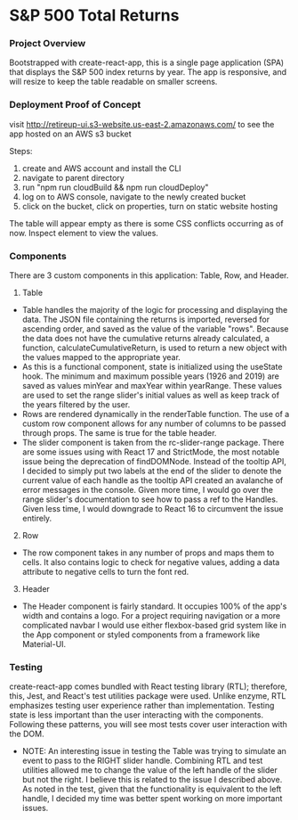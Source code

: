 # S&P 500 Total Returns #

### Project Overview ###
Bootstrapped with create-react-app, this is a single page application (SPA) that displays the S&P 500 index returns by year. The app is responsive, and will resize to keep the table readable on smaller screens.

### Deployment Proof of Concept ###
visit http://retireup-ui.s3-website.us-east-2.amazonaws.com/ to see the app hosted on an AWS s3 bucket

Steps:
1. create and AWS account and install the CLI
2. navigate to parent directory
3. run "npm run cloudBuild && npm run cloudDeploy"
4. log on to AWS console, navigate to the newly created bucket
5. click on the bucket, click on properties, turn on static website hosting

The table will appear empty as there is some CSS conflicts occurring as of now. Inspect element to view the values.

### Components ###
There are 3 custom components in this application: Table, Row, and Header.

1. Table
 - Table handles the majority of the logic for processing and displaying the data. The JSON file containing the returns is imported, reversed for ascending order, and saved as the value of the variable "rows". Because the data does not have the cumulative returns already calculated, a function, calculateCumulativeReturn, is used to return a new object with the values mapped to the appropriate year.
 - As this is a functional component, state is initialized using the useState hook. The minimum and maximum possible years (1926 and 2019) are saved as values minYear and maxYear within yearRange. These values are used to set the range slider's initial values as well as keep track of the years filtered by the user.
 - Rows are rendered dynamically in the renderTable function. The use of a custom row component allows for any number of columns to be passed through props. The same is true for the table header.
 - The slider component is taken from the rc-slider-range package. There are some issues using with React 17 and StrictMode, the most notable issue being the deprecation of findDOMNode. Instead of the tooltip API, I decided to simply put two labels at the end of the slider to denote the current value of each handle as the tooltip API created an avalanche of error messages in the console. Given more time, I would go over the range slider's documentation to see how to pass a ref to the Handles. Given less time, I would downgrade to React 16 to circumvent the issue entirely.
2. Row
 - The row component takes in any number of props and maps them to cells. It also contains logic to check for negative values, adding a data attribute to negative cells to turn the font red.
3. Header
 - The Header component is fairly standard. It occupies 100% of the app's width and contains a logo. For a project requiring navigation or a more complicated navbar I would use either flexbox-based grid system like in the App component or styled components from a framework like Material-UI. 

### Testing ###
create-react-app comes bundled with React testing library (RTL); therefore, this, Jest, and React's test utilities package were used. 
Unlike enzyme, RTL emphasizes testing user experience rather than implementation. Testing state is less important than the user interacting with the components.
Following these patterns, you will see most tests cover user interaction with the DOM. 
- NOTE: An interesting issue in testing the Table was trying to simulate an event to pass to the RIGHT slider handle. Combining RTL and test utilities allowed me to change the value of the left handle of the slider but not the right. I believe this is related to the issue I described above. As noted in the test, given that the functionality is equivalent to the left handle, I decided my time was better spent working on more important issues.
